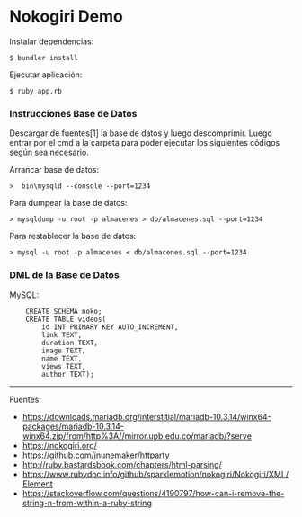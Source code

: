 # Nokogiri Demo

Instalar dependencias:

    $ bundler install

Ejecutar aplicación:

    $ ruby app.rb

### Instrucciones Base de Datos

Descargar de fuentes[1] la base de datos y luego descomprimir. Luego entrar por el cmd a la carpeta para poder ejecutar los siguientes códigos según sea necesario.

Arrancar base de datos:

	>  bin\mysqld --console --port=1234

Para dumpear la base de datos:

	> mysqldump -u root -p almacenes > db/almacenes.sql --port=1234

Para restablecer la base de datos:

	> mysql -u root -p almacenes < db/almacenes.sql --port=1234

### DML de la Base de Datos

MySQL:

```
    CREATE SCHEMA noko;
    CREATE TABLE videos(
        id INT PRIMARY KEY AUTO_INCREMENT,
        link TEXT,
        duration TEXT,
        image TEXT,
        name TEXT,
        views TEXT,
        author TEXT);
```

---

Fuentes:

+ https://downloads.mariadb.org/interstitial/mariadb-10.3.14/winx64-packages/mariadb-10.3.14-winx64.zip/from/http%3A//mirror.upb.edu.co/mariadb/?serve
+ https://nokogiri.org/
+ https://github.com/jnunemaker/httparty
+ http://ruby.bastardsbook.com/chapters/html-parsing/
+ https://www.rubydoc.info/github/sparklemotion/nokogiri/Nokogiri/XML/Element
+ https://stackoverflow.com/questions/4190797/how-can-i-remove-the-string-n-from-within-a-ruby-string